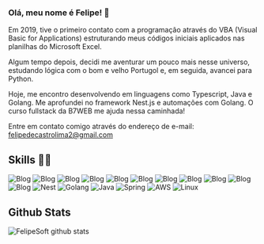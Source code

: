### Olá, meu nome é Felipe! 👋

Em 2019, tive o primeiro contato com a programação através do VBA (Visual Basic for Applications) estruturando meus códigos iniciais aplicados nas planilhas do Microsoft Excel.

Algum tempo depois, decidi me aventurar um pouco mais nesse universo, estudando lógica com o bom e velho Portugol e, em seguida, avancei para Python.

Hoje, me encontro desenvolvendo em linguagens como Typescript, Java e Golang. Me aprofundei no framework Nest.js e automações com Golang. O curso fullstack da B7WEB me ajuda nessa caminhada!

Entre em contato comigo através do endereço de e-mail: felipedecastrolima2@gmail.com

## Skills 🤹‍♀️
![Blog](https://img.shields.io/badge/HTML5-E34F26?style=for-the-badge&logo=html5&logoColor=white)
![Blog](https://img.shields.io/badge/CSS3-1572B6?style=for-the-badge&logo=css3&logoColor=white)
![Blog](https://img.shields.io/badge/Bootstrap-563D7C?style=for-the-badge&logo=bootstrap&logoColor=white)
![Blog](https://img.shields.io/badge/JavaScript-F7DF1E?style=for-the-badge&logo=javascript&logoColor=black)
![Blog](https://img.shields.io/badge/PHP-777BB4?style=for-the-badge&logo=php&logoColor=white)
![Blog](https://img.shields.io/badge/Laravel-FF2D20?style=for-the-badge&logo=laravel&logoColor=white)
![Blog](https://img.shields.io/badge/MySQL-00000F?style=for-the-badge&logo=mysql&logoColor=white)
![Blog](https://img.shields.io/badge/TypeScript-007ACC?style=for-the-badge&logo=typescript&logoColor=white)
![Blog](https://img.shields.io/badge/Tailwind_CSS-38B2AC?style=for-the-badge&logo=tailwind-css&logoColor=white)
![Blog](https://img.shields.io/badge/React-20232A?style=for-the-badge&logo=react&logoColor=61DAFB)
![Blog](https://img.shields.io/badge/Node.js-43853D?style=for-the-badge&logo=node.js&logoColor=white)
![Nest](https://img.shields.io/badge/nestjs-%23E0234E.svg?style=for-the-badge&logo=nestjs&logoColor=white)
![Golang](https://img.shields.io/badge/Go-00ADD8?style=for-the-badge&logo=go&logoColor=white)
![Java](https://img.shields.io/badge/java-%23ED8B00.svg?style=for-the-badge&logo=openjdk&logoColor=white)
![Spring](https://img.shields.io/badge/spring-%236DB33F.svg?style=for-the-badge&logo=spring&logoColor=white)
![AWS](https://img.shields.io/badge/AWS-000.svg?style=for-the-badge&logo=amazon-aws&logoColor=white)
![Linux](https://img.shields.io/badge/Linux-000?style=for-the-badge&logo=linux&logoColor=FCC624)

## Github Stats
![FelipeSoft github stats](https://github-readme-stats.vercel.app/api?username=FelipeSoft&show_icons=true&theme=radical)


